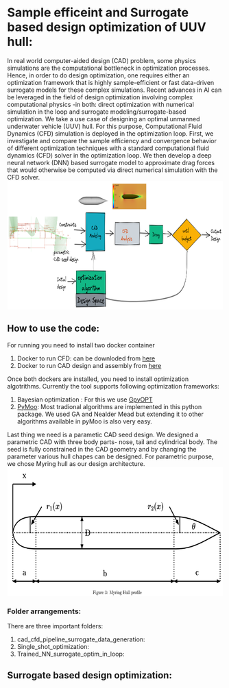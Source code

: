 # Sample efficeint and Surrogate based design optimization of UUV hull: 
In real world computer-aided design (CAD)  problem, some physics simulations are the computational bottleneck in optimization processes.
Hence, in order to do design optimization, one requires either an optimization framework that is highly sample-efficient or fast data-driven surrogate models for these complex simulations. 
Recent advances in AI can be leveraged in the field of design optimization involving complex computational physics -in both: direct optimization with numerical simulation in the loop and surrogate modeling/surrogate-based optimization. We take a use case of designing an optimal unmanned underwater vehicle (UUV) hull. For this purpose, Computational Fluid Dynamics (CFD) simulation is deployed in the optimization loop. First, we investigate and compare the sample efficiency and convergence behavior of different optimization techniques with a standard computational fluid dynamics (CFD) solver in the optimization loop.  We then develop a deep neural network (DNN) based surrogate model to approximate drag forces that would otherwise be computed via direct numerical simulation with the CFD solver.
<img src="./images/cfd_optimization.png" width="800" height="300" title="Employee Data title">

## How to use the code: 
For running you need to install two docker container 
1. Docker to run CFD: can be downloded from [here](https://hub.docker.com/r/kishorestevens/dexof/tags)
2. Docker to run CAD design and assembly from [here](https://hub.docker.com/r/vardhah/freecad) 

Once both dockers are installed, you need to install optimization algotrithms. Currently the tool supports following optimization frameworks: 
1. Bayesian optimization : For this we use [GpyOPT](http://sheffieldml.github.io/GPyOpt/)
2. [PyMoo](https://pymoo.org/): Most tradional algorithms are implemented in this python package. We used GA and Nealder Mead but extending it to other algorithms available in pyMoo is also very easy.  

Last thing we need is a parametic CAD seed design. We designed a parametric CAD with three body parts- nose, tail and cylindrical body. The seed is fully constrained in the CAD geometry and by changing the parameter various hull chapes can be designed.  For parametric purpose, we chose Myring hull as our design architecture.  
<img src="./images/myring.png" width="800" height="300" title="Employee Data title">

### Folder arrangements: 
There are three important folders:
1. cad_cfd_pipeline_surrogate_data_generation: 
2. Single_shot_optimization:
2. Trained_NN_surrogate_optim_in_loop: 

## Surrogate based design optimization:
